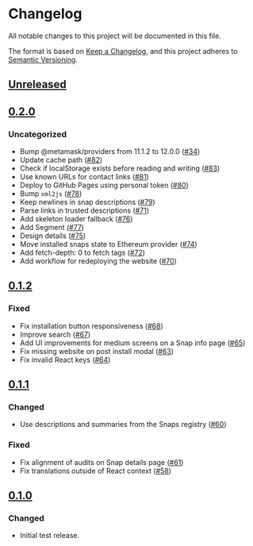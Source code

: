 # Changelog
All notable changes to this project will be documented in this file.

The format is based on [Keep a Changelog](https://keepachangelog.com/en/1.0.0/),
and this project adheres to [Semantic Versioning](https://semver.org/spec/v2.0.0.html).

## [Unreleased]

## [0.2.0]
### Uncategorized
- Bump @metamask/providers from 11.1.2 to 12.0.0 ([#34](https://github.com/MetaMask/snaps-directory/pull/34))
- Update cache path ([#82](https://github.com/MetaMask/snaps-directory/pull/82))
- Check if localStorage exists before reading and writing ([#83](https://github.com/MetaMask/snaps-directory/pull/83))
- Use known URLs for contact links ([#81](https://github.com/MetaMask/snaps-directory/pull/81))
- Deploy to GitHub Pages using personal token ([#80](https://github.com/MetaMask/snaps-directory/pull/80))
- Bump `xml2js` ([#78](https://github.com/MetaMask/snaps-directory/pull/78))
- Keep newlines in snap descriptions ([#79](https://github.com/MetaMask/snaps-directory/pull/79))
- Parse links in trusted descriptions ([#71](https://github.com/MetaMask/snaps-directory/pull/71))
- Add skeleton loader fallback ([#76](https://github.com/MetaMask/snaps-directory/pull/76))
- Add Segment ([#77](https://github.com/MetaMask/snaps-directory/pull/77))
- Design details ([#75](https://github.com/MetaMask/snaps-directory/pull/75))
- Move installed snaps state to Ethereum provider ([#74](https://github.com/MetaMask/snaps-directory/pull/74))
- Add fetch-depth: 0 to fetch tags ([#72](https://github.com/MetaMask/snaps-directory/pull/72))
- Add workflow for redeploying the website ([#70](https://github.com/MetaMask/snaps-directory/pull/70))

## [0.1.2]
### Fixed
- Fix installation button responsiveness ([#68](https://github.com/MetaMask/snaps-directory/pull/68))
- Improve search ([#67](https://github.com/MetaMask/snaps-directory/pull/67))
- Add UI improvements for medium screens on a Snap info page ([#65](https://github.com/MetaMask/snaps-directory/pull/65))
- Fix missing website on post install modal ([#63](https://github.com/MetaMask/snaps-directory/pull/63))
- Fix invalid React keys ([#64](https://github.com/MetaMask/snaps-directory/pull/64))

## [0.1.1]
### Changed
- Use descriptions and summaries from the Snaps registry ([#60](https://github.com/MetaMask/snaps-directory/pull/60))

### Fixed
- Fix alignment of audits on Snap details page ([#61](https://github.com/MetaMask/snaps-directory/pull/61))
- Fix translations outside of React context ([#58](https://github.com/MetaMask/snaps-directory/pull/58))

## [0.1.0]
### Changed
- Initial test release.

[Unreleased]: https://github.com/MetaMask/snaps-directory/compare/v0.2.0...HEAD
[0.2.0]: https://github.com/MetaMask/snaps-directory/compare/v0.1.2...v0.2.0
[0.1.2]: https://github.com/MetaMask/snaps-directory/compare/v0.1.1...v0.1.2
[0.1.1]: https://github.com/MetaMask/snaps-directory/compare/v0.1.0...v0.1.1
[0.1.0]: https://github.com/MetaMask/snaps-directory/releases/tag/v0.1.0
